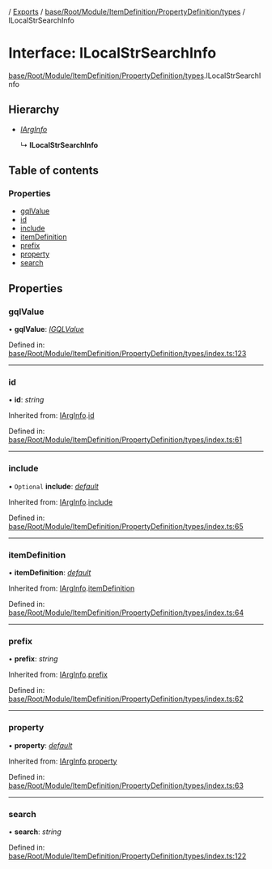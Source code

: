 [](../README.md) / [Exports](../modules.md) / [base/Root/Module/ItemDefinition/PropertyDefinition/types](../modules/base_root_module_itemdefinition_propertydefinition_types.md) / ILocalStrSearchInfo

# Interface: ILocalStrSearchInfo

[base/Root/Module/ItemDefinition/PropertyDefinition/types](../modules/base_root_module_itemdefinition_propertydefinition_types.md).ILocalStrSearchInfo

## Hierarchy

* [*IArgInfo*](base_root_module_itemdefinition_propertydefinition_types.iarginfo.md)

  ↳ **ILocalStrSearchInfo**

## Table of contents

### Properties

- [gqlValue](base_root_module_itemdefinition_propertydefinition_types.ilocalstrsearchinfo.md#gqlvalue)
- [id](base_root_module_itemdefinition_propertydefinition_types.ilocalstrsearchinfo.md#id)
- [include](base_root_module_itemdefinition_propertydefinition_types.ilocalstrsearchinfo.md#include)
- [itemDefinition](base_root_module_itemdefinition_propertydefinition_types.ilocalstrsearchinfo.md#itemdefinition)
- [prefix](base_root_module_itemdefinition_propertydefinition_types.ilocalstrsearchinfo.md#prefix)
- [property](base_root_module_itemdefinition_propertydefinition_types.ilocalstrsearchinfo.md#property)
- [search](base_root_module_itemdefinition_propertydefinition_types.ilocalstrsearchinfo.md#search)

## Properties

### gqlValue

• **gqlValue**: [*IGQLValue*](gql_querier.igqlvalue.md)

Defined in: [base/Root/Module/ItemDefinition/PropertyDefinition/types/index.ts:123](https://github.com/onzag/itemize/blob/3efa2a4a/base/Root/Module/ItemDefinition/PropertyDefinition/types/index.ts#L123)

___

### id

• **id**: *string*

Inherited from: [IArgInfo](base_root_module_itemdefinition_propertydefinition_types.iarginfo.md).[id](base_root_module_itemdefinition_propertydefinition_types.iarginfo.md#id)

Defined in: [base/Root/Module/ItemDefinition/PropertyDefinition/types/index.ts:61](https://github.com/onzag/itemize/blob/3efa2a4a/base/Root/Module/ItemDefinition/PropertyDefinition/types/index.ts#L61)

___

### include

• `Optional` **include**: [*default*](../classes/base_root_module_itemdefinition_include.default.md)

Inherited from: [IArgInfo](base_root_module_itemdefinition_propertydefinition_types.iarginfo.md).[include](base_root_module_itemdefinition_propertydefinition_types.iarginfo.md#include)

Defined in: [base/Root/Module/ItemDefinition/PropertyDefinition/types/index.ts:65](https://github.com/onzag/itemize/blob/3efa2a4a/base/Root/Module/ItemDefinition/PropertyDefinition/types/index.ts#L65)

___

### itemDefinition

• **itemDefinition**: [*default*](../classes/base_root_module_itemdefinition.default.md)

Inherited from: [IArgInfo](base_root_module_itemdefinition_propertydefinition_types.iarginfo.md).[itemDefinition](base_root_module_itemdefinition_propertydefinition_types.iarginfo.md#itemdefinition)

Defined in: [base/Root/Module/ItemDefinition/PropertyDefinition/types/index.ts:64](https://github.com/onzag/itemize/blob/3efa2a4a/base/Root/Module/ItemDefinition/PropertyDefinition/types/index.ts#L64)

___

### prefix

• **prefix**: *string*

Inherited from: [IArgInfo](base_root_module_itemdefinition_propertydefinition_types.iarginfo.md).[prefix](base_root_module_itemdefinition_propertydefinition_types.iarginfo.md#prefix)

Defined in: [base/Root/Module/ItemDefinition/PropertyDefinition/types/index.ts:62](https://github.com/onzag/itemize/blob/3efa2a4a/base/Root/Module/ItemDefinition/PropertyDefinition/types/index.ts#L62)

___

### property

• **property**: [*default*](../classes/base_root_module_itemdefinition_propertydefinition.default.md)

Inherited from: [IArgInfo](base_root_module_itemdefinition_propertydefinition_types.iarginfo.md).[property](base_root_module_itemdefinition_propertydefinition_types.iarginfo.md#property)

Defined in: [base/Root/Module/ItemDefinition/PropertyDefinition/types/index.ts:63](https://github.com/onzag/itemize/blob/3efa2a4a/base/Root/Module/ItemDefinition/PropertyDefinition/types/index.ts#L63)

___

### search

• **search**: *string*

Defined in: [base/Root/Module/ItemDefinition/PropertyDefinition/types/index.ts:122](https://github.com/onzag/itemize/blob/3efa2a4a/base/Root/Module/ItemDefinition/PropertyDefinition/types/index.ts#L122)
